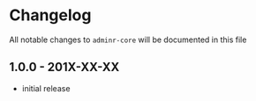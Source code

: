 # Changelog

All notable changes to `adminr-core` will be documented in this file

## 1.0.0 - 201X-XX-XX

- initial release

